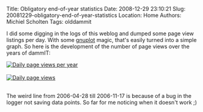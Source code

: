 Title: Obligatory end-of-year statistics
Date: 2008-12-29 23:10:21
Slug: 20081229-obligatory-end-of-year-statistics
Location: Home
Authors: Michiel Scholten
Tags: olddammit

<p>I did some digging in the logs of this weblog and dumped some page view listings per day. With some <a href="">gnuplot</a> magic, that's easily turned into a simple graph. So here is the development of the number of page views over the years of dammIT:</p>

<div class="content-image"><div><a href="http://aquariusoft.org/~mbscholt/images/content/dammit_daily.png"><img src="http://aquariusoft.org/~mbscholt/images/content/dammit_daily_small.png" alt="Daily page views per year" title="Daily page views per year" /></a></div></div>
<br style="clear: both;" />

<div class="content-image"><div><a href="http://aquariusoft.org/~mbscholt/images/content/dammit_daily_total.png"><img src="http://aquariusoft.org/~mbscholt/images/content/dammit_daily_total_small.png" alt="Daily page views" title="Daily page views" /></a></div></div>
<br style="clear: both;" />

<p>The weird line from 2006-04-28 till 2006-11-17 is because of a bug in the logger not saving data points. So far for me noticing when it doesn't work ;)</p>